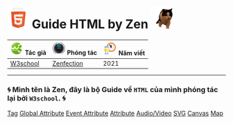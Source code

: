 # <img src="https://raw.githubusercontent.com/Zenfection/Image/master/2021/06/21-15-51-28-06-00-18-00-html5.gif" title="" alt="06-00-18-00-html5.gif" width="50"> Guide HTML by Zen <img src="https://raw.githubusercontent.com/Zenfection/Image/master/2021/06/21-15-51-48-13-14-13-12-08-15-27-06-cat_ready.gif" title="" alt="13-14-13-12-08-15-27-06-cat_ready.gif" width="50">

| ![15548dee143968fb4dabbc71016811d6icon  01png](https://raw.githubusercontent.com/Zenfection/Image/master/2021/02/22-21-46-55-15548dee143968fb4dabbc71016811d6_icon%20-%2001.png) Tác giả | ![zencat.png](https://raw.githubusercontent.com/Zenfection/Image/master/2021/02/22-21-50-29-zencat.png) Phóng tác | ![icons8-new_year's_eve.png](https://raw.githubusercontent.com/Zenfection/Image/master/2021/06/21-15-48-42-icons8-new_year's_eve.png) Năm viết |
| ---------------------------------------------------------------------------------------------------------------------------------------------------------------------------------------- | ----------------------------------------------------------------------------------------------------------------- | ---------------------------------------------------------------------------------------------------------------------------------------------- |
| [W3school](https://www.w3schools.com/html)                                                                                                                                               | [Zenfection](https://facebook.com/zenfection)                                                                     | 2021                                                                                                                                           |

---

### 🌀 Mình tên là Zen, đây là bộ Guide về `HTML` của mình phóng tác lại bởi `W3school`.  🌀

<div>
	<a href="https://github.com/Zenfection/HTML/blob/main/Reference/Tag.md">Tag</a>
	<a href="https://github.com/Zenfection/HTML/blob/main/Reference/GlobalAttributes.md">Global Attribute</a>
	<a href="https://github.com/Zenfection/HTML/blob/main/Reference/EventAttributes.md">Event Attribute</a>
	<a href="https://github.com/Zenfection/HTML/blob/main/Reference/Attribute.md">Attribute</a>
    <a href="https://github.com/Zenfection/HTML/blob/main/Reference/AudioVideo.md">Audio/Video</a>
	<a href="https://github.com/Zenfection/HTML/blob/main/Reference/SVG.md">SVG</a>
	<a href="https://github.com/Zenfection/HTML/blob/main/Reference/Canvas.md">Canvas</a>
	<a href="https://github.com/Zenfection/HTML/blob/main/Reference/Map.md">Map</a>
</div>
